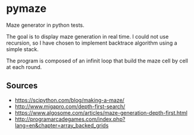 # pymaze

Maze generator in python tests.

The goal is to display maze generation in real time. I could not use recursion, so I have chosen to implement backtrace algorithm using a simple stack.

The program is composed of an infinit loop that build the maze cell by cell at each round.

## Sources

* https://scipython.com/blog/making-a-maze/
* http://www.migapro.com/depth-first-search/
* https://www.algosome.com/articles/maze-generation-depth-first.html
* http://programarcadegames.com/index.php?lang=en&chapter=array_backed_grids

